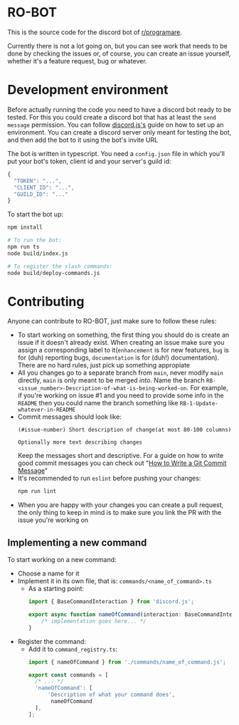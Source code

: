 # RO-BOT
This is the source code for the discord bot of [r/programare](https://www.reddit.com/r/programare/).

Currently there is not a lot going on, but you can see work that needs to be done by checking the issues or, of course, you can create an issue yourself, whether it's a feature request, bug or whatever.

# Development environment
Before actually running the code you need to have a discord bot ready to be tested. For this you could create a discord bot that has at least the `send message` permission. You can follow [discord.js's](https://discordjs.guide/preparations/#installing-node-js) guide on how to set up an environment. You can create a discord server only meant for testing the bot, and then add the bot to it using the bot's invite URL

The bot is written in typescript. You need a `config.json` file in which you'll put your bot's token, client id and your server's guild id:
```js
{
  "TOKEN": "...",
  "CLIENT_ID": "...",
  "GUILD_ID": "..."
}
```
To start the bot up:
```sh
npm install

# To run the bot:
npm run ts
node build/index.js

# To register the slash commands:
node build/deploy-commands.js
```

# Contributing
Anyone can contribute to RO-BOT, just make sure to follow these rules:
 - To start working on something, the first thing you should do is create an issue if it doesn't already exist. When creating an issue make sure you assign a corresponding label to it(`enhancement` is for new features, `bug` is for (duh) reporting bugs, `documentation` is for (duh!) documentation). There are no hard rules, just pick up something appropiate
 - All you changes go to a separate branch from `main`, never modify `main` directly, `main` is only meant to be merged _into_. Name the branch `RB-<issue_number>-Description-of-what-is-being-worked-on`. For example, if you're working on issue #1 and you need to provide some info in the `README` then you could name the branch something like `RB-1-Update-whatever-in-README`
 - Commit messages should look like:
   ```
   (#issue-number) Short description of change(at most 80-100 columns)

   Optionally more text describing changes
   ```
   Keep the messages short and descriptive. For a guide on how to write good commit messages you can check out "[How to Write a Git Commit Message](https://chris.beams.io/posts/git-commit/)"
 - It's recommended to run `eslint` before pushing your changes:
   ```js
   npm run lint
   ```
 - When you are happy with your changes you can create a pull request, the only thing to keep in mind is to make sure you link the PR with the issue you're working on

## Implementing a new command
To start working on a new command:
 - Choose a name for it
 - Implement it in its own file, that is: `commands/<name_of_command>.ts`
   * As a starting point:
     ```ts
     import { BaseCommandInteraction } from 'discord.js';

     export async function nameOfCommand(interaction: BaseCommandInteraction): Promise<void> {
         /* implementation goes here... */
     }
     ```
 - Register the command:
   * Add it to `command_registry.ts`:
     ```ts
     import { nameOfCommand } from './commands/name_of_command.js';

     export const commands = [
       /* ... */
       'nameOfCommand': [
           'Description of what your command does',
            nameOfCommand
       ],
     ];
     ```